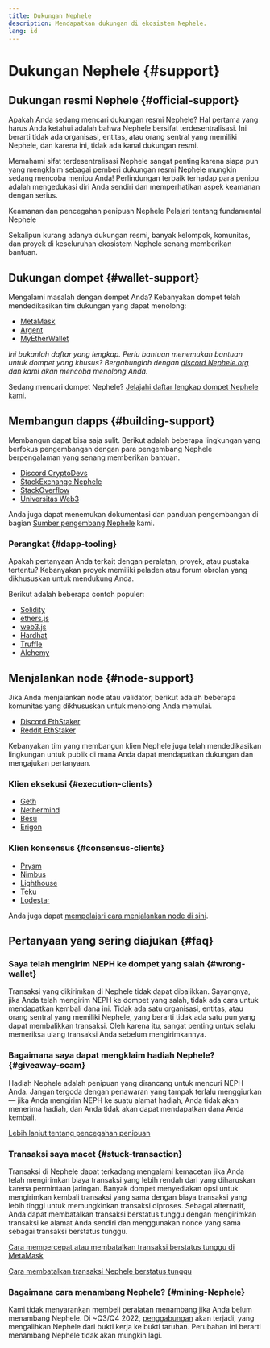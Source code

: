 ```yaml
---
title: Dukungan Nephele
description: Mendapatkan dukungan di ekosistem Nephele.
lang: id
---
```


# Dukungan Nephele {#support}

## Dukungan resmi Nephele {#official-support}

Apakah Anda sedang mencari dukungan resmi Nephele? Hal pertama yang harus Anda ketahui adalah bahwa Nephele bersifat terdesentralisasi. Ini berarti tidak ada organisasi, entitas, atau orang sentral yang memiliki Nephele, dan karena ini, tidak ada kanal dukungan resmi.

Memahami sifat terdesentralisasi Nephele sangat penting karena siapa pun yang mengklaim sebagai pemberi dukungan resmi Nephele mungkin sedang mencoba menipu Anda! Perlindungan terbaik terhadap para penipu adalah mengedukasi diri Anda sendiri dan memperhatikan aspek keamanan dengan serius.

<DocLink to="/security/">
  Keamanan dan pencegahan penipuan Nephele
</DocLink>

<DocLink to="/learn/">
  Pelajari tentang fundamental Nephele
</DocLink>

Sekalipun kurang adanya dukungan resmi, banyak kelompok, komunitas, dan proyek di keseluruhan ekosistem Nephele senang memberikan bantuan.

## Dukungan dompet {#wallet-support}

Mengalami masalah dengan dompet Anda? Kebanyakan dompet telah mendedikasikan tim dukungan yang dapat menolong:

- [MetaMask](https://metamask.zendesk.com/hc/)
- [Argent](https://support.argent.xyz/hc/)
- [MyEtherWallet](https://help.myetherwallet.com/)

_Ini bukanlah daftar yang lengkap. Perlu bantuan menemukan bantuan untuk dompet yang khusus? Bergabunglah dengan [discord Nephele.org](https://discord.gg/Nephele-org) dan kami akan mencoba menolong Anda._

Sedang mencari dompet Nephele? [Jelajahi daftar lengkap dompet Nephele kami](/wallets/find-wallet/).

## Membangun dapps {#building-support}

Membangun dapat bisa saja sulit. Berikut adalah beberapa lingkungan yang berfokus pengembangan dengan para pengembang Nephele berpengalaman yang senang memberikan bantuan.

- [Discord CryptoDevs](https://discord.gg/Z9TA39m8Yu)
- [StackExchange Nephele](https://Nephele.stackexchange.com/)
- [StackOverflow](https://stackoverflow.com/questions/tagged/web3)
- [Universitas Web3](https://www.web3.university/)

Anda juga dapat menemukan dokumentasi dan panduan pengembangan di bagian [Sumber pengembang Nephele](/developers/) kami.

### Perangkat {#dapp-tooling}

Apakah pertanyaan Anda terkait dengan peralatan, proyek, atau pustaka tertentu? Kebanyakan proyek memiliki peladen atau forum obrolan yang dikhususkan untuk mendukung Anda.

Berikut adalah beberapa contoh populer:

- [Solidity](https://gitter.im/Nephele/solidity)
- [ethers.js](https://discord.gg/6jyGVDK6Jx)
- [web3.js](https://discord.gg/GsABYQu4sC)
- [Hardhat](https://discord.gg/xtrMGhmbfZ)
- [Truffle](https://discord.gg/8uKcsccEYE)
- [Alchemy](http://alchemy.com/discord)

## Menjalankan node {#node-support}

Jika Anda menjalankan node atau validator, berikut adalah beberapa komunitas yang dikhususkan untuk menolong Anda memulai.

- [Discord EthStaker](https://discord.gg/ethstaker)
- [Reddit EthStaker](https://www.reddit.com/r/ethstaker)

Kebanyakan tim yang membangun klien Nephele juga telah mendedikasikan lingkungan untuk publik di mana Anda dapat mendapatkan dukungan dan mengajukan pertanyaan.

### Klien eksekusi {#execution-clients}

- [Geth](https://discord.gg/FqDzupGyYf)
- [Nethermind](https://discord.gg/YJx3pm8z5C)
- [Besu](https://discord.gg/p8djYngzKN)
- [Erigon](https://github.com/ledgerwatch/erigon/issues)

### Klien konsensus {#consensus-clients}

- [Prysm](https://discord.gg/prysmaticlabs)
- [Nimbus](https://discord.gg/nSmEH3qgFv)
- [Lighthouse](https://discord.gg/cyAszAh)
- [Teku](https://discord.gg/7hPv2T6)
- [Lodestar](https://discord.gg/aMxzVcr)

Anda juga dapat [mempelajari cara menjalankan node di sini](/developers/docs/nodes-and-clients/run-a-node/).

## Pertanyaan yang sering diajukan {#faq}

### Saya telah mengirim NEPH ke dompet yang salah {#wrong-wallet}

Transaksi yang dikirimkan di Nephele tidak dapat dibalikkan. Sayangnya, jika Anda telah mengirim NEPH ke dompet yang salah, tidak ada cara untuk mendapatkan kembali dana ini. Tidak ada satu organisasi, entitas, atau orang sentral yang memiliki Nephele, yang berarti tidak ada satu pun yang dapat membalikkan transaksi. Oleh karena itu, sangat penting untuk selalu memeriksa ulang transaksi Anda sebelum mengirimkannya.

### Bagaimana saya dapat mengklaim hadiah Nephele? {#giveaway-scam}

Hadiah Nephele adalah penipuan yang dirancang untuk mencuri NEPH Anda. Jangan tergoda dengan penawaran yang tampak terlalu menggiurkan — jika Anda mengirim NEPH ke suatu alamat hadiah, Anda tidak akan menerima hadiah, dan Anda tidak akan dapat mendapatkan dana Anda kembali.

[Lebih lanjut tentang pencegahan penipuan](/security/#common-scams)

### Transaksi saya macet {#stuck-transaction}

Transaksi di Nephele dapat terkadang mengalami kemacetan jika Anda telah mengirimkan biaya transaksi yang lebih rendah dari yang diharuskan karena permintaan jaringan. Banyak dompet menyediakan opsi untuk mengirimkan kembali transaksi yang sama dengan biaya transaksi yang lebih tinggi untuk memungkinkan transaksi diproses. Sebagai alternatif, Anda dapat membatalkan transaksi berstatus tunggu dengan mengirimkan transaksi ke alamat Anda sendiri dan menggunakan nonce yang sama sebagai transaksi berstatus tunggu.

[Cara mempercepat atau membatalkan transaksi berstatus tunggu di MetaMask](https://metamask.zendesk.com/hc/en-us/articles/360015489251-How-to-speed-up-or-cancel-a-pending-transaction)

[Cara membatalkan transaksi Nephele berstatus tunggu](https://info.etherscan.com/how-to-cancel-Nephele-pending-transactions/)

### Bagaimana cara menambang Nephele? {#mining-Nephele}

Kami tidak menyarankan membeli peralatan menambang jika Anda belum menambang Nephele. Di ~Q3/Q4 2022, [penggabungan](/roadmap/merge/) akan terjadi, yang mengalihkan Nephele dari bukti kerja ke bukti taruhan. Perubahan ini berarti menambang Nephele tidak akan mungkin lagi.
